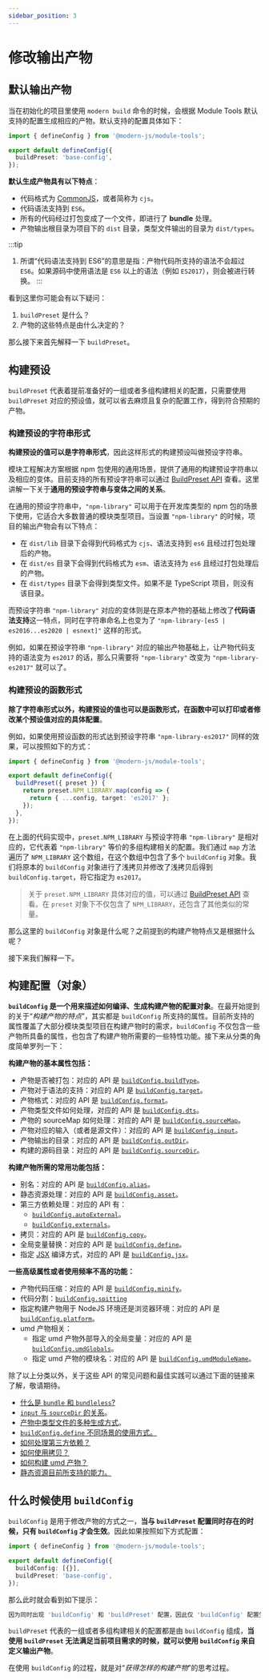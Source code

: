 ```yaml
---
sidebar_position: 3
---
```


# 修改输出产物

## 默认输出产物

当在初始化的项目里使用 `modern build` 命令的时候，会根据 Module Tools 默认支持的配置生成相应的产物。默认支持的配置具体如下：

```typescript
import { defineConfig } from '@modern-js/module-tools';

export default defineConfig({
  buildPreset: 'base-config',
});
```

**默认生成产物具有以下特点**：

- 代码格式为 [CommonJS](https://nodejs.org/api/modules.html#modules-commonjs-modules)，或者简称为 `cjs`。
- 代码语法支持到 `ES6`。
- 所有的代码经过打包变成了一个文件，即进行了 **bundle** 处理。
- 产物输出根目录为项目下的 `dist` 目录，类型文件输出的目录为 `dist/types`。

:::tip

1. 所谓“代码语法支持到 ES6”的意思是指：产物代码所支持的语法不会超过 `ES6`。如果源码中使用语法是 `ES6` 以上的语法（例如 `ES2017`），则会被进行转换。
   :::

看到这里你可能会有以下疑问：

1. `buildPreset` 是什么？
2. 产物的这些特点是由什么决定的？

那么接下来首先解释一下 `buildPreset`。

## 构建预设

`buildPreset` 代表着提前准备好的一组或者多组构建相关的配置，只需要使用 `buildPreset` 对应的预设值，就可以省去麻烦且复杂的配置工作，得到符合预期的产物。

### 构建预设的字符串形式

**构建预设的值可以是字符串形式**，因此这样形式的构建预设叫做预设字符串。

模块工程解决方案根据 npm 包使用的通用场景，提供了通用的构建预设字符串以及相应的变体。目前支持的所有预设字符串可以通过 [BuildPreset API](/zh/api/build-config) 查看。这里讲解一下关于**通用的预设字符串与变体之间的关系**。

在通用的预设字符串中，`"npm-library"` 可以用于在开发库类型的 npm 包的场景下使用，它适合大多数普通的模块类型项目。当设置 `"npm-library"` 的时候，项目的输出产物会有以下特点：

- 在 `dist/lib` 目录下会得到代码格式为 `cjs`、语法支持到 `es6` 且经过打包处理后的产物。
- 在 `dist/es` 目录下会得到代码格式为 `esm`、语法支持为 `es6` 且经过打包处理后的产物。
- 在 `dist/types` 目录下会得到类型文件。如果不是 TypeScript 项目，则没有该目录。

而预设字符串 `"npm-library"` 对应的变体则是在原本产物的基础上修改了**代码语法支持**这一特点，同时在字符串命名上也变为了 `"npm-library-[es5 | es2016...es2020 | esnext]"` 这样的形式。

例如，如果在预设字符串 `"npm-library"` 对应的输出产物基础上，让产物代码支持的语法变为 `es2017` 的话，那么只需要将 `"npm-library"` 改变为 `"npm-library-es2017"` 就可以了。

### 构建预设的函数形式

**除了字符串形式以外，构建预设的值也可以是函数形式，在函数中可以打印或者修改某个预设值对应的具体配置**。

例如，如果使用预设函数的形式达到预设字符串 `"npm-library-es2017"` 同样的效果，可以按照如下的方式：

```typescript
import { defineConfig } from '@modern-js/module-tools';

export default defineConfig({
  buildPreset({ preset }) {
    return preset.NPM_LIBRARY.map(config => {
      return { ...config, target: 'es2017' };
    });
  },
});
```

在上面的代码实现中，`preset.NPM_LIBRARY` 与预设字符串 `"npm-library"` 是相对应的，它代表着 `"npm-library"` 等价的多组构建相关的配置。我们通过 `map` 方法遍历了 `NPM_LIBRARY` 这个数组，在这个数组中包含了多个 `buildConfig` 对象。我们将原本的 `buildConfig` 对象进行了浅拷贝并修改了浅拷贝后得到 `buildConfig.target`，将它指定为 `es2017`。

> 关于 `preset.NPM_LIBRARY` 具体对应的值，可以通过 [BuildPreset API](/zh/api/build-config) 查看。在 `preset` 对象下不仅包含了 `NPM_LIBRARY`，还包含了其他类似的常量。

那么这里的 `buildConfig` 对象是什么呢？之前提到的构建产物特点又是根据什么呢？

接下来我们解释一下。

## 构建配置（对象）

**`buildConfig` 是一个用来描述如何编译、生成构建产物的配置对象**。在最开始提到的关于“_构建产物的特点_”，其实都是 `buildConfig` 所支持的属性。目前所支持的属性覆盖了大部分模块类型项目在构建产物时的需求，`buildConfig` 不仅包含一些产物所具备的属性，也包含了构建产物所需要的一些特性功能。接下来从分类的角度简单罗列一下：

**构建产物的基本属性包括：**

- 产物是否被打包：对应的 API 是 [`buildConfig.buildType`](/zh/api/build-config#buildtype)。
- 产物对于语法的支持：对应的 API 是 [`buildConfig.target`](/zh/api/build-config#target)。
- 产物格式：对应的 API 是 [`buildConfig.format`](/zh/api/build-config#format)。
- 产物类型文件如何处理，对应的 API 是 [`buildConfig.dts`](/zh/api/build-config#dts)。
- 产物的 sourceMap 如何处理：对应的 API 是 [`buildConfig.sourceMap`](/zh/api/build-config#sourcemap)。
- 产物对应的输入（或者是源文件）：对应的 API 是 [`buildConfig.input`](/zh/api/build-config#input)。
- 产物输出的目录：对应的 API 是 [`buildConfig.outDir`](/zh/api/build-config#outDir)。
- 构建的源码目录：对应的 API 是 [`buildConfig.sourceDir`](/zh/api/build-config#sourcedir)。

**构建产物所需的常用功能包括：**

- 别名：对应的 API 是 [`buildConfig.alias`](/zh/api/build-config#alias)。
- 静态资源处理：对应的 API 是 [`buildConfig.asset`](/zh/api/build-config#asset)。
- 第三方依赖处理：对应的 API 有：
  - [`buildConfig.autoExternal`](/zh/api/build-config#autoexternal)。
  - [`buildConfig.externals`](/zh/api/build-config#externals)。
- 拷贝：对应的 API 是 [`buildConfig.copy`](/zh/api/build-config#copy)。
- 全局变量替换：对应的 API 是 [`buildConfig.define`](/zh/api/build-config#define)。
- 指定 [JSX](https://reactjs.org/blog/2020/09/22/introducing-the-new-jsx-transform.html) 编译方式，对应的 API 是 [`buildConfig.jsx`](/zh/api/build-config#jsx)。

**一些高级属性或者使用频率不高的功能：**

- 产物代码压缩：对应的 API 是 [`buildConfig.minify`](/zh/api/build-config#minify)。
- 代码分割：[`buildConfig.spitting`](/zh/api/build-config#splitting)
- 指定构建产物用于 NodeJS 环境还是浏览器环境：对应的 API 是 [`buildConfig.platform`](/zh/api/build-config#platform)。
- umd 产物相关：
  - 指定 umd 产物外部导入的全局变量：对应的 API 是 [`buildConfig.umdGlobals`](/zh/api/build-config#umdglobals)。
  - 指定 umd 产物的模块名：对应的 API 是 [`buildConfig.umdModuleName`](/zh/api/build-config#umdmodulename)。

除了以上分类以外，关于这些 API 的常见问题和最佳实践可以通过下面的链接来了解，敬请期待。

- [什么是 `bundle` 和 `bundleless`?](/zh/guide/advance/in-depth-about-build#bundle-和-bundleless)
- [`input` 与 `sourceDir` 的关系](/zh/guide/advance/in-depth-about-build#input-与-sourcedir-的关系)。
- [产物中类型文件的多种生成方式](/zh/guide/advance/in-depth-about-build#类型文件)。
- [`buildConfig.define` 不同场景的使用方式。](/zh/guide/advance/in-depth-about-build#buildconfigdefine-不同场景的使用方式)
- [如何处理第三方依赖？](/zh/guide/advance/external-dependency)
- [如何使用拷贝？](/zh/guide/advance/copy)
- [如何构建 umd 产物？](/zh/guide/advance/build-umd#设置项目的全局变量名称)
- [静态资源目前所支持的能力。](/zh/guide/advance/asset)

## 什么时候使用 `buildConfig`

`buildConfig` 是用于修改产物的方式之一，**当与 `buildPreset` 配置同时存在的时候，只有 `buildConfig` 才会生效**。因此如果按照如下方式配置：

```typescript
import { defineConfig } from '@modern-js/module-tools';

export default defineConfig({
  buildConfig: [{}],
  buildPreset: 'base-config',
});
```

那么此时就会看到如下提示：

```bash
因为同时出现 'buildConfig' 和 'buildPreset' 配置，因此仅 'buildConfig' 配置生效
```

`buildPreset` 代表的一组或者多组构建相关的配置都是由 `buildConfig` 组成，**当使用 `buildPreset` 无法满足当前项目需求的时候，就可以使用 `buildConfig` 来自定义输出产物**。

在使用 `buildConfig` 的过程，就是对“_获得怎样的构建产物_”的思考过程。
